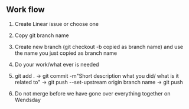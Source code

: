 ## Work flow 

1. Create Linear issue or choose one 

2. Copy git branch name

3. Create new branch (git checkout -b copied as branch name) and use the name you just copied as branch name

4. Do your work/what ever is needed

5. git add . -> git commit -m"Short description what you did/ what is it related to" -> git push --set-upstream origin branch name -> git push

6. Do not merge before we have gone over everything together on Wendsday